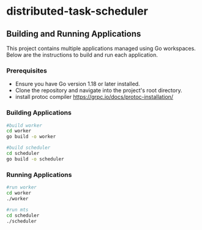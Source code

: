 # distributed-task-scheduler

## Building and Running Applications

This project contains multiple applications managed using Go workspaces. Below are the instructions to build and run each application.

### Prerequisites

- Ensure you have Go version 1.18 or later installed.
- Clone the repository and navigate into the project's root directory.
- install protoc compiler https://grpc.io/docs/protoc-installation/

### Building Applications

```bash
#build worker
cd worker
go build -o worker

#build scheduler
cd scheduler
go build -o scheduler
```

### Running Applications

```bash
#run worker
cd worker
./worker

#run mts
cd scheduler
./scheduler
```
